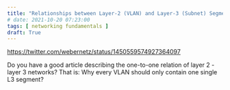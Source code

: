 ```yaml
---
title: "Relationships between Layer-2 (VLAN) and Layer-3 (Subnet) Segments"
# date: 2021-10-20 07:23:00
tags: [ networking fundamentals ]
draft: True
---
```

https://twitter.com/webernetz/status/1450559574927364097

Do you have a good article describing the one-to-one relation of layer 2 - layer 3 networks? That is: Why every VLAN should only contain one single L3 segment?